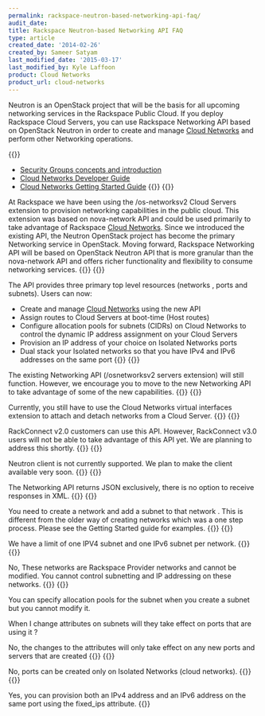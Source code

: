 ```yaml
---
permalink: rackspace-neutron-based-networking-api-faq/
audit_date:
title: Rackspace Neutron-based Networking API FAQ
type: article
created_date: '2014-02-26'
created_by: Sameer Satyam
last_modified_date: '2015-03-17'
last_modified_by: Kyle Laffoon
product: Cloud Networks
product_url: cloud-networks
---
```


Neutron is an OpenStack project that will be the basis for all upcoming
networking services in the Rackspace Public Cloud. If you deploy
Rackspace Cloud Servers, you can use Rackspace Networking API based on
OpenStack Neutron in order to create and manage [Cloud Networks](https://www.rackspace.com/cloud/networks/) and perform other
Networking operations.

{{<accordion title="Where are the docs?" col="in" href="accordion1">}}

-  [Security Groups concepts and introduction](https://docs.rackspace.com/docs/cloud-networks/v2/developer-guide/#document-concepts/concepts-security-groups)
-  [Cloud Networks Developer Guide](https://docs.rackspace.com/docs/cloud-networks/v2/developer-guide)
-  [Cloud Networks Getting Started Guide](https://docs.rackspace.com/docs/cloud-networks/v2/developer-guide/#document-getting-started)
{{</accordion>}}
{{<accordion title="Why are you introducing Rackspace Networking based on the OpenStack Neutron API?" col="in" href="accordion2">}}

At Rackspace we have been using the /os-networksv2 Cloud Servers
extension to provision networking capabilities in the public cloud. This
extension was based on nova-network API and could be used primarily to
take advantage of Rackspace [Cloud Networks](https://www.rackspace.com/cloud/networks/). Since we introduced
the existing API, the Neutron OpenStack project has become the primary
Networking service in OpenStack. Moving forward, Rackspace Networking
API will be based on OpenStack Neutron API that is more granular than
the nova-network API and offers richer functionality and flexibility to
consume networking services.
{{</accordion>}}
{{<accordion title="What new capabilities are being introduced with the new API?" col="in" href="accordion3">}}

The API provides three primary top level resources (networks , ports and
subnets). Users can now:

-   Create and manage [Cloud Networks](https://www.rackspace.com/cloud/networks/) using the new API
-   Assign routes to Cloud Servers at boot-time (Host routes)
-   Configure allocation pools for subnets (CIDRs) on Cloud Networks to
    control the dynamic IP address assignment on your Cloud Servers
-   Provision an IP address of your choice on Isolated Networks ports
-   Dual stack your Isolated networks so that you have IPv4 and IPv6
    addresses on the same port
{{</accordion>}}
{{<accordion title="Will I still be able to use the old Networking API based on nova-network?" col="in" href="accordion4">}}

The existing Networking API (/osnetworksv2 servers extension) will
still function. However, we encourage you to move to the new Networking
API to take advantage of some of the new capabilities.
{{</accordion>}}
{{<accordion title="Can I attach and detach networks from servers using the new API?" col="in" href="accordion5">}}

Currently, you still have to use the Cloud Networks virtual interfaces
extension to attach and detach networks from a Cloud Server.
{{</accordion>}}
{{<accordion title="Is this API available to RackConnect customers?" col="in" href="accordion6">}}

RackConnect v2.0 customers can use this API. However, RackConnect v3.0
users will not be able to take advantage of this API yet. We are
planning to address this shortly.
{{</accordion>}}
{{<accordion title="Can I perform the API functions using the Neutron client?" col="in" href="accordion7">}}

Neutron client is not currently supported. We plan to make the
client available very soon.
{{</accordion>}}
{{<accordion title="Where is my XML?" col="in" href="accordion8">}}

The Networking API returns JSON exclusively, there is no option to
receive responses in XML.
{{</accordion>}}
{{<accordion title="How do I create Networks with the new API?" col="in" href="accordion9">}}

You need to create a network and add a subnet to that network . This is
different from the older way of creating networks which was a one step
process. Please see the Getting Started guide for examples.
{{</accordion>}}
{{<accordion title="How many subnets can be provisioned on a network" col="in" href="accordion10">}}

We have a limit of one IPV4 subnet and one IPv6 subnet per network.
{{</accordion>}}
{{<accordion title="Can I create, update or delete subnets on Public and ServiceNet?" col="in" href="accordion11">}}

No, These networks are Rackspace Provider networks and cannot be
modified. You cannot control subnetting and IP addressing on these
networks.
{{</accordion>}}
{{<accordion title="Can I modify allocation pools on the subnet?" col="in" href="accordion12">}}

You can specify allocation pools for the subnet when you create a subnet
but you cannot modify it.

When I change attributes on subnets will they take effect on ports that
are using it ?

No, the changes to the attributes will only take effect on any new ports
and servers that are created
{{</accordion>}}
{{<accordion title="Can I create ports on Public and ServiceNet ?" col="in" href="accordion13">}}

No, ports can be created only on Isolated Networks (cloud networks).
{{</accordion>}}
{{<accordion title="Can I have both an IPv4 and an IPv6 address on the same Isolated network port?" col="in" href="accordion14">}}

Yes, you can provision both an IPv4 address and an IPv6 address on the
same port using the fixed_ips attribute.
{{</accordion>}}